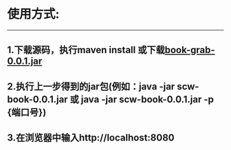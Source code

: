 使用方式:
========
---------
1.下载源码，执行maven install 或下载[book-grab-0.0.1.jar](http://maven.shuchaowen.com/io/github/wcnnkh/book-grab/0.0.1/book-grab-0.0.1.jar)
---------
2.执行上一步得到的jar包(例如：java -jar scw-book-0.0.1.jar 或 java -jar scw-book-0.0.1.jar -p {端口号})
---------
3.在浏览器中输入http://localhost:8080
---------